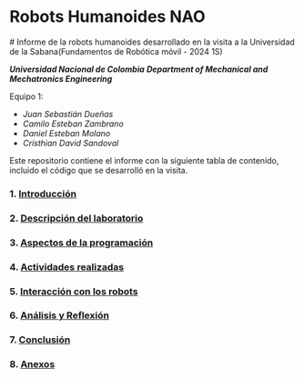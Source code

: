 # Robots Humanoides NAO
﻿# Informe de la robots humanoides desarrollado en la visita a la Universidad de la Sabana(Fundamentos de Robótica móvil - 2024 1S)

***Universidad Nacional de Colombia***
***Department of Mechanical and Mechatronics Engineering***

Equipo 1:

* *Juan Sebastián Dueñas*
* *Camilo Esteban Zambrano*
* *Daniel Esteban Molano*
* *Cristhian David Sandoval*
  
Este repositorio contiene el informe con la siguiente tabla de contenido, incluido el código que se desarrolló en la visita.



### 1. [Introducción](docs/a_1_what_is_ROS.md)

### 2. [Descripción del laboratorio](docs/a_2_basic_ROS_commands.md)

### 3. [Aspectos de la programación](docs/a_3_python_code_explained.md)

### 4. [Actividades realizadas](docs/a_4_turtle_teleop_exploration.md)

### 5. [Interacción con los robots](docs/a_5_ROS_services.md)

### 6. [Análisis y Reflexión](docs/a_5_ROS_services.md)

### 7. [Conclusión](docs/a_5_ROS_services.md)

### 8. [Anexos](docs/a_5_ROS_services.md)

